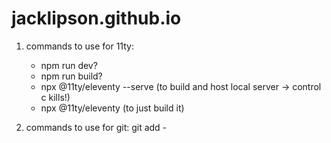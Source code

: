 # jacklipson.github.io

1. commands to use for 11ty:
    - npm run dev?
    - npm run build?
    - npx @11ty/eleventy --serve (to build and host local server -> control c kills!)
    - npx @11ty/eleventy (to just build it)


2. commands to use for git: git add -